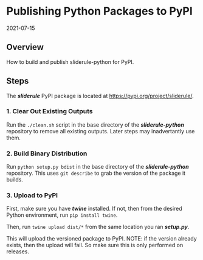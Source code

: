# Publishing Python Packages to PyPI

2021-07-15

## Overview

How to build and publish sliderule-python for PyPI.

## Steps

The ___sliderule___ PyPI package is located at https://pypi.org/project/sliderule/.

### 1. Clear Out Existing Outputs

Run the `./clean.sh` script in the base directory of the ___sliderule-python___ repository to remove all existing outputs.  Later steps may inadvertantly use them.

### 2. Build Binary Distribution

Run `python setup.py bdist` in the base directory of the ___sliderule-python___ repository.  This uses `git describe` to grab the version of the package it builds.

### 3. Upload to PyPI

First, make sure you have ___twine___ installed. If not, then from the desired Python environment, run `pip install twine`.

Then, run `twine upload dist/*` from the same location you ran ___setup.py___.

This will upload the versioned package to PyPI.  NOTE: if the version already exists, then the upload will fail.  So make sure this is only performed on releases.
